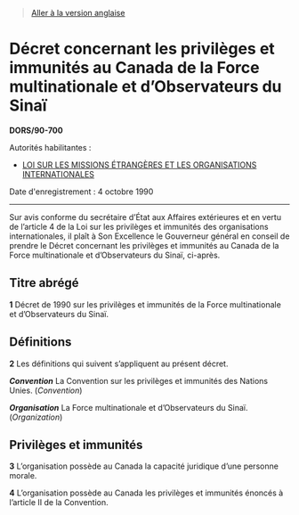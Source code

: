 > [Aller à la version anglaise](/en/Regulations/Statutory%20Orders%20and%20Regulations/90/700.md)

# Décret concernant les privilèges et immunités au Canada de la Force multinationale et d’Observateurs du Sinaï

**DORS/90-700**

Autorités habilitantes : 
- [LOI SUR LES MISSIONS ÉTRANGÈRES ET LES ORGANISATIONS INTERNATIONALES](/fr/Lois/Lois%20du%20Canada/1991/ch.%2041.md)

Date d'enregistrement : 4 octobre 1990

----------

Sur avis conforme du secrétaire d’État aux Affaires extérieures et en vertu de l’article 4 de la Loi sur les privilèges et immunités des organisations internationales, il plaît à Son Excellence le Gouverneur général en conseil de prendre le Décret concernant les privilèges et immunités au Canada de la Force multinationale et d’Observateurs du Sinaï, ci-après.




## Titre abrégé


**1** Décret de 1990 sur les privilèges et immunités de la Force multinationale et d’Observateurs du Sinaï.




## Définitions


**2** Les définitions qui suivent s’appliquent au présent décret.

***Convention*** La Convention sur les privilèges et immunités des Nations Unies. (*Convention*)

***Organisation*** La Force multinationale et d’Observateurs du Sinaï. (*Organization*)




## Privilèges et immunités


**3** L’organisation possède au Canada la capacité juridique d’une personne morale.



**4** L’organisation possède au Canada les privilèges et immunités énoncés à l’article II de la Convention.


